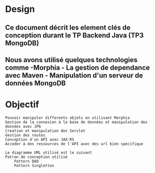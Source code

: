 
<h1>Design</h1>
<h2>Ce document décrit les element clés de conception durant le TP Backend Java (TP3 MongoDB)<h2>
<h2>Nous avons utilisé quelques technologies comme -Morphia - La gestion de dependance avec Maven - Manipulation d'un serveur de données     MongoDB</h2>

<h1>Objectif</h1>

    Pouvoir manipuler differents objets en utilisant Morphia
    Gestion de la connexion à la base de données et manipulation des données avec JPA
    Creation et manipulation des Servlet
    Gestion des routes
    Conception d'un API avec JAX-RS
    Acceder à des ressources de l'API avec des url bien specifique

    Le diagramme UML utilisé est le suivant
    Patron de conception utilisé
        Pattern DAO
        Pattern Singletton
